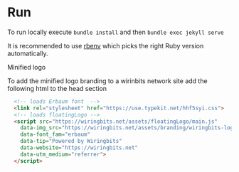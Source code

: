 # Run

To run locally execute `bundle install` and then `bundle exec jekyll serve` 

It is recommended to use [rbenv](https://github.com/rbenv/rbenv) which picks the right Ruby version automatically.

Minified logo

To add the minified logo branding to a wirinbits network site add the following html to the head section

```html
  <!-- loads Erbaum font  -->
  <link rel="stylesheet" href="https://use.typekit.net/hhf5syi.css">
  <!-- loads floatingLogo -->
  <script src="https://wiringbits.net/assets/floatingLogo/main.js"
    data-img_src="https://wiringbits.net/assets/branding/wiringbits-logo-mark-full-color-rgb.svg"
    data-font_fam="erbaum"
    data-tip="Powered by Wiringbits"
    data-website="https://wiringbits.net"
    data-utm_medium="referrer">
  </script>
```
